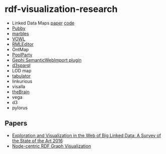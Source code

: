 # rdf-visualization-research

- Linked Data Maps [paper](http://ceur-ws.org/Vol-1472/IESD_2015_paper_2.pdf) [code](https://github.com/fabiovalse/dbpedia_atlas)
- [Pubby](http://wifo5-03.informatik.uni-mannheim.de/pubby/)
- [marbles](http://mes.github.io/marbles/)
- [VOWL](http://vowl.visualdataweb.org/)
- [RMLEditor](http://rml.io/RMLeditor.html)
- OntMap
- [PoolParty](https://www.poolparty.biz/)
- [Gephi SemanticWebImport plugin](https://github.com/gephi/gephi/wiki/SemanticWebImport)
- [d3sparql](https://github.com/zazuko/d3-sparql)
- LOD map
- [tabulator](https://github.com/linkeddata/tabulator)
- linkurious
- visalla
- [theBrain](https://thebrain.com/)
- vega
- d3
- pylorus

## Papers
- [Exploration and Visualization in the Web of Big Linked Data: A Survey of the State of the Art 2016](https://arxiv.org/pdf/1601.08059.pdf)
- [Node-centric RDF Graph Visualization](https://www.hpl.hp.com/techreports/2004/HPL-2004-60.pdf)
